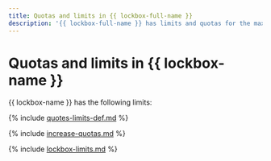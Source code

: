 ```yaml
---
title: Quotas and limits in {{ lockbox-full-name }}
description: '{{ lockbox-full-name }} has limits and quotas for the maximum number of key-value pairs in the secret version and the maximum total size of values in the key-value pairs of the secret version. For more information about the service restrictions, read this article.'
---
```


# Quotas and limits in {{ lockbox-name }}

{{ lockbox-name }} has the following limits:

{% include [quotes-limits-def.md](../../_includes/quotes-limits-def.md) %}

{% include [increase-quotas.md](../../_includes/increase-quotas.md) %}

{% include [lockbox-limits.md](../../_includes/lockbox-limits.md) %}
